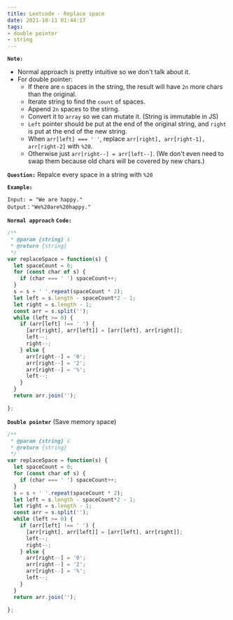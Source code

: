 ```yaml
---
title: Leetcode - Replace space
date: 2021-10-11 01:44:17
tags:
- double pointer
- string
---
```

**`Note:`**
- Normal approach is pretty intuitive so we don't talk about it.
- For double pointer:
  - If there are `n` spaces in the string, the result will have `2n` more chars than the original.
  - Iterate string to find the `count` of spaces.
  - Append `2n` spaces to the stirng.
  - Convert it to `array` so we can mutate it. (String is immutable in JS)
  - `Left` pointer should be put at the end of the original string, and `right` is put at the end of the new string.
  - When `arr[left] === ' '`, replace `arr[right], arr[right-1], arr[right-2]` with `%20`.
  - Otherwise just `arr[right--] = arr[left--]`. (We don't even need to swap them because old chars will be covered by new chars.) 

**`Question:`**
Repalce every space in a string with `%20`

**`Example:`**
```
Input: = "We are happy."
Output："We%20are%20happy."
```

**`Normal approach`**
**`Code:`**
```javascript
/**
 * @param {string} s
 * @return {string}
 */
var replaceSpace = function(s) {
  let spaceCount = 0;
  for (const char of s) {
    if (char === ' ') spaceCount++;
  }
  s = s + ' '.repeat(spaceCount * 2);
  let left = s.length - spaceCount*2 - 1;
  let right = s.length - 1;
  const arr = s.split('');
  while (left >= 0) {
    if (arr[left] !== ' ') {
      [arr[right], arr[left]] = [arr[left], arr[right]];
      left--;
      right--;
    } else {
      arr[right--] = '0';
      arr[right--] = '2';
      arr[right--] = '%';
      left--; 
    }
  }
  return arr.join('');

};
```

**`Double pointer`** (Save memory space)
```javascript
/**
 * @param {string} s
 * @return {string}
 */
var replaceSpace = function(s) {
  let spaceCount = 0;
  for (const char of s) {
    if (char === ' ') spaceCount++;
  }
  s = s + ' '.repeat(spaceCount * 2);
  let left = s.length - spaceCount*2 - 1;
  let right = s.length - 1;
  const arr = s.split('');
  while (left >= 0) {
    if (arr[left] !== ' ') {
      [arr[right], arr[left]] = [arr[left], arr[right]];
      left--;
      right--;
    } else {
      arr[right--] = '0';
      arr[right--] = '2';
      arr[right--] = '%';
      left--; 
    }
  }
  return arr.join('');

};
```